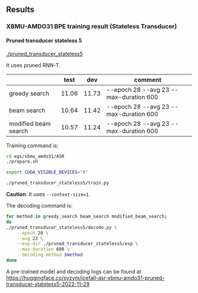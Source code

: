 ## Results

### XBMU-AMDO31 BPE training result (Stateless Transducer)

#### Pruned transducer stateless 5

[./pruned_transducer_stateless5](./pruned_transducer_stateless5)

It uses pruned RNN-T.

|                        | test | dev  | comment                               |
|------------------------|------|------|---------------------------------------|
| greedy search          | 11.06| 11.73| --epoch 28 --avg 23 --max-duration 600|
| beam search            | 10.64| 11.42| --epoch 28 --avg 23 --max-duration 600|
| modified beam search   | 10.57| 11.24| --epoch 28 --avg 23 --max-duration 600|


Training command is:

```bash
cd egs/xbmu_amdo31/ASR
./prepare.sh

export CUDA_VISIBLE_DEVICES="0"

./pruned_transducer_stateless5/train.py 
```

**Caution**: It uses `--context-size=1`.


The decoding command is:
```bash
for method in greedy_search beam_search modified_beam_search; 
do
./pruned_transducer_stateless5/decode.py \
    --epoch 28 \
    --avg 23 \
    --exp-dir ./pruned_transducer_stateless5/exp \
    --max-duration 600 \
    --decoding-method $method
done
```

A pre-trained model and decoding logs can be found at <https://huggingface.co/syzym/icefall-asr-xbmu-amdo31-pruned-transducer-stateless5-2022-11-29>
